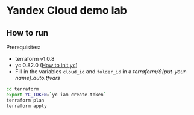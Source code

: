 # Yandex Cloud demo lab

## How to run

Prerequisites:

- terraform v1.0.8
- yc 0.82.0 ([How to init yc](https://cloud.yandex.ru/docs/cli/quickstart))
- Fill in the variables `cloud_id` and `folder_id` in a _terraform/${put-your-name}.auto.tfvars_

```bash
cd terraform
export YC_TOKEN=`yc iam create-token`
terraform plan
terraform apply
```
